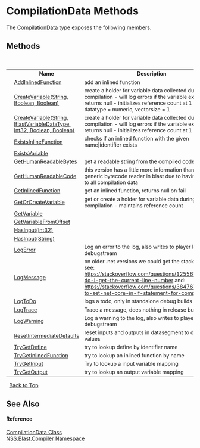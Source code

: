 # CompilationData Methods
 

The <a href="52667f7e-8dc6-6543-e265-fdc90d6834fa">CompilationData</a> type exposes the following members.


## Methods
&nbsp;<table><tr><th></th><th>Name</th><th>Description</th></tr><tr><td>![Public method](media/pubmethod.gif "Public method")</td><td><a href="26222e42-bd18-6315-6c95-a1d5f837ac4a">AddInlinedFunction</a></td><td>
add an inlined function</td></tr><tr><td>![Public method](media/pubmethod.gif "Public method")</td><td><a href="c7e59989-48cd-2140-a8c3-025d1af780db">CreateVariable(String, Boolean, Boolean)</a></td><td>
create a holder for variable data collected during compilation - will log errors if the variable exists and returns null - initializes reference count at 1 - datatype = numeric, vectorsize = 1</td></tr><tr><td>![Public method](media/pubmethod.gif "Public method")</td><td><a href="ad066d03-ce3c-04b5-55d1-ee754d3f2439">CreateVariable(String, BlastVariableDataType, Int32, Boolean, Boolean)</a></td><td>
create a holder for variable data collected during compilation - will log errors if the variable exists and returns null - initializes reference count at 1</td></tr><tr><td>![Public method](media/pubmethod.gif "Public method")</td><td><a href="65433f44-8dec-86bf-ad76-8d48d58078a1">ExistsInlineFunction</a></td><td>
checks if an inlined function with the given name|identifier exists</td></tr><tr><td>![Public method](media/pubmethod.gif "Public method")</td><td><a href="ccd9a0dc-4089-5d1a-dda4-a392844cd384">ExistsVariable</a></td><td /></tr><tr><td>![Public method](media/pubmethod.gif "Public method")</td><td><a href="0c454735-b0ca-4817-70dc-a9463db1a69c">GetHumanReadableBytes</a></td><td>
get a readable string from the compiled code</td></tr><tr><td>![Public method](media/pubmethod.gif "Public method")</td><td><a href="3561b9be-42ac-d471-9a50-04badbdaec8d">GetHumanReadableCode</a></td><td>
this version has a little more information than the generic bytecode reader in blast due to having access to all compilation data</td></tr><tr><td>![Public method](media/pubmethod.gif "Public method")</td><td><a href="13fd85ea-2d7a-7729-5b33-a57096277f2f">GetInlinedFunction</a></td><td>
get an inlined function, returns null on fail</td></tr><tr><td>![Public method](media/pubmethod.gif "Public method")</td><td><a href="439823fa-eb59-2394-c7a6-398ac7ffacf4">GetOrCreateVariable</a></td><td>
get or create a holder for variable data during compilation - maintains reference count</td></tr><tr><td>![Public method](media/pubmethod.gif "Public method")</td><td><a href="1f041911-26e2-dae0-94cd-de9ef8fb766a">GetVariable</a></td><td /></tr><tr><td>![Public method](media/pubmethod.gif "Public method")</td><td><a href="8b9e5f68-aeaf-fbf7-8603-22e85a48754b">GetVariableFromOffset</a></td><td /></tr><tr><td>![Public method](media/pubmethod.gif "Public method")</td><td><a href="5c52c18d-30e2-b299-714c-3badcdb3246c">HasInput(Int32)</a></td><td /></tr><tr><td>![Public method](media/pubmethod.gif "Public method")</td><td><a href="f281fa25-9cc6-31b7-412e-5d98e8b67dd0">HasInput(String)</a></td><td /></tr><tr><td>![Public method](media/pubmethod.gif "Public method")</td><td><a href="beb175c9-d90a-53d4-fb86-76a852e17fba">LogError</a></td><td>
Log an error to the log, also writes to player log / debugstream</td></tr><tr><td>![Public method](media/pubmethod.gif "Public method")</td><td><a href="003d2e1e-9f9a-0e26-9e65-56778ccada77">LogMessage</a></td><td>
on older .net versions we could get the stackframe see: https://stackoverflow.com/questions/12556767/how-do-i-get-the-current-line-number and: https://stackoverflow.com/questions/38476796/how-to-set-net-core-in-if-statement-for-compilation</td></tr><tr><td>![Public method](media/pubmethod.gif "Public method")</td><td><a href="a610692b-9355-303a-40a9-a8ed3a0236ab">LogToDo</a></td><td>
logs a todo, only in standalone debug builds</td></tr><tr><td>![Public method](media/pubmethod.gif "Public method")</td><td><a href="d55e528b-1d22-427a-f462-6468483fd354">LogTrace</a></td><td>
Trace a message, does nothing in release builds</td></tr><tr><td>![Public method](media/pubmethod.gif "Public method")</td><td><a href="a1eaf7c8-aa51-baa4-6593-b9238359d3f8">LogWarning</a></td><td>
Log a warning to the log, also writes to player log / debugstream</td></tr><tr><td>![Public method](media/pubmethod.gif "Public method")</td><td><a href="c87ec89d-afd8-69df-6cac-45d76a8eaab7">ResetIntermediateDefaults</a></td><td>
reset inputs and outputs in datasegment to default values</td></tr><tr><td>![Public method](media/pubmethod.gif "Public method")</td><td><a href="0421d0b2-835a-3ed5-2453-ee8fdc716fa1">TryGetDefine</a></td><td>
try to lookup define by identifier name</td></tr><tr><td>![Public method](media/pubmethod.gif "Public method")</td><td><a href="a16b780c-a8b8-e33c-f515-7c557a4972c7">TryGetInlinedFunction</a></td><td>
try to lookup an inlined function by name</td></tr><tr><td>![Public method](media/pubmethod.gif "Public method")</td><td><a href="e63705b2-ead7-8595-8cb2-ff2fc896d903">TryGetInput</a></td><td>
Try to lookup a input variable mapping</td></tr><tr><td>![Public method](media/pubmethod.gif "Public method")</td><td><a href="3e8b04a6-0d71-0e84-23bc-8727d3a0a3eb">TryGetOutput</a></td><td>
try to lookup an output variable mapping</td></tr></table>&nbsp;
<a href="#compilationdata-methods">Back to Top</a>

## See Also


#### Reference
<a href="52667f7e-8dc6-6543-e265-fdc90d6834fa">CompilationData Class</a><br /><a href="26a25caa-f50b-92ad-f15c-dbb9db1493ae">NSS.Blast.Compiler Namespace</a><br />